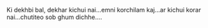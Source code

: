 Ki dekhbi bal, dekhar kichui nai...emni korchilam kaj...ar kichui korar nai...chutiteo sob ghum dichhe....